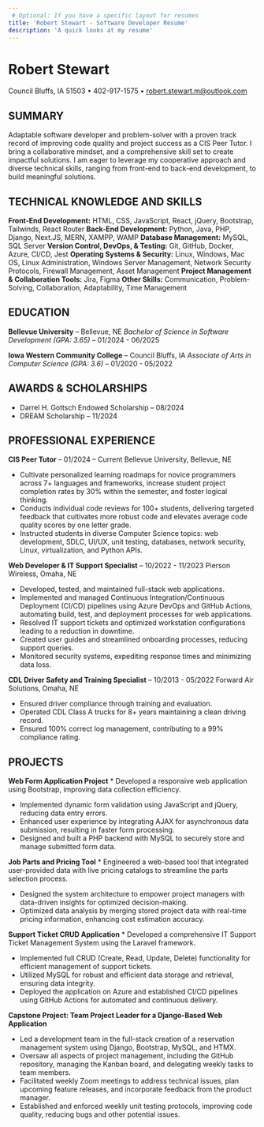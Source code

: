 ```yaml
---
 # Optional: If you have a specific layout for resumes
title: 'Robert Stewart - Software Developer Resume'
description: 'A quick looks at my resume'
---
```


# Robert Stewart
Council Bluffs, IA 51503 • 402-917-1575 • robert.stewart.m@outlook.com

## SUMMARY
Adaptable software developer and problem-solver with a proven track record of improving code quality and project success as a CIS Peer Tutor. I bring a collaborative mindset, and a comprehensive skill set to create impactful solutions. I am eager to leverage my cooperative approach and diverse technical skills, ranging from front-end to back-end development, to build meaningful solutions.

## TECHNICAL KNOWLEDGE AND SKILLS

**Front-End Development:** HTML, CSS, JavaScript, React, jQuery, Bootstrap, Tailwinds, React Router
**Back-End Development:** Python, Java, PHP, Django, Next.JS, MERN, XAMPP, WAMP
**Database Management:** MySQL, SQL Server
**Version Control, DevOps, & Testing:** Git, GitHub, Docker, Azure, CI/CD, Jest
**Operating Systems & Security:** Linux, Windows, Mac OS, Linux Administration, Windows Server Management, Network Security Protocols, Firewall Management, Asset Management
**Project Management & Collaboration Tools:** Jira, Figma
**Other Skills:** Communication, Problem-Solving, Collaboration, Adaptability, Time Management

## EDUCATION

**Bellevue University** – Bellevue, NE
*Bachelor of Science in Software Development (GPA: 3.65)* – 01/2024 - 06/2025

**Iowa Western Community College** – Council Bluffs, IA
*Associate of Arts in Computer Science (GPA: 3.6)* – 01/2020 - 05/2022

## AWARDS & SCHOLARSHIPS

* Darrel H. Gottsch Endowed Scholarship – 08/2024
* DREAM Scholarship – 11/2024

## PROFESSIONAL EXPERIENCE 

**CIS Peer Tutor** – 01/2024 – Current
Bellevue University, Bellevue, NE
* Cultivate personalized learning roadmaps for novice programmers across 7+ languages and frameworks, increase student project completion rates by 30% within the semester, and foster logical thinking.
* Conducts individual code reviews for 100+ students, delivering targeted feedback that cultivates more robust code and elevates average code quality scores by one letter grade.
* Instructed students in diverse Computer Science topics: web development, SDLC, UI/UX, unit testing, databases, network security, Linux, virtualization, and Python APIs.

**Web Developer & IT Support Specialist** – 10/2022 - 11/2023
Pierson Wireless, Omaha, NE 
* Developed, tested, and maintained full-stack web applications.
* Implemented and managed Continuous Integration/Continuous Deployment (CI/CD) pipelines using Azure DevOps and GitHub Actions, automating build, test, and deployment processes for web applications.
* Resolved IT support tickets and optimized workstation configurations leading to a reduction in downtime.
* Created user guides and streamlined onboarding processes, reducing support queries.
* Monitored security systems, expediting response times and minimizing data loss.

**CDL Driver Safety and Training Specialist** – 10/2013 - 05/2022
Forward Air Solutions, Omaha, NE 
* Ensured driver compliance through training and evaluation.
* Operated CDL Class A trucks for 8+ years maintaining a clean driving record.
* Ensured 100% correct log management, contributing to a 99% compliance rating. 

## PROJECTS

**Web Form Application Project** * Developed a responsive web application using Bootstrap, improving data collection efficiency.
* Implemented dynamic form validation using JavaScript and jQuery, reducing data entry errors.
* Enhanced user experience by integrating AJAX for asynchronous data submission, resulting in faster form processing.
* Designed and built a PHP backend with MySQL to securely store and manage submitted form data.

**Job Parts and Pricing Tool** * Engineered a web-based tool that integrated user-provided data with live pricing catalogs to streamline the parts selection process.
* Designed the system architecture to empower project managers with data-driven insights for optimized decision-making.
* Optimized data analysis by merging stored project data with real-time pricing information, enhancing cost estimation accuracy.

**Support Ticket CRUD Application** * Developed a comprehensive IT Support Ticket Management System using the Laravel framework.
* Implemented full CRUD (Create, Read, Update, Delete) functionality for efficient management of support tickets.
* Utilized MySQL for robust and efficient data storage and retrieval, ensuring data integrity.
* Deployed the application on Azure and established CI/CD pipelines using GitHub Actions for automated and continuous delivery.

**Capstone Project: Team Project Leader for a Django-Based Web Application**
* Led a development team in the full-stack creation of a reservation management system using Django, Bootstrap, MySQL, and HTMX.
* Oversaw all aspects of project management, including the GitHub repository, managing the Kanban board, and delegating weekly tasks to team members.
* Facilitated weekly Zoom meetings to address technical issues, plan upcoming feature releases, and incorporate feedback from the product manager.
* Established and enforced weekly unit testing protocols, improving code quality, reducing bugs and other potential issues.
